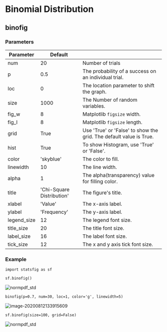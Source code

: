 # Binomial Distribution

## binofig

### Parameters

| Parameter   | Default                   |                                                              |
| ----------- | ------------------------- | ------------------------------------------------------------ |
| num         | 20                        | Number of trials                                             |
| p           | 0.5                       | The probability of a success on an individual trial.         |
| loc         | 0                         | The location parameter to shift the graph.                   |
| size        | 1000                      | The Number of random variables.                              |
| fig_w       | 8                         | Matplotlib `figsize` width.                                  |
| fig_l       | 8                         | Matplotlib `figsize` length.                                 |
| grid        | True                      | Use 'True' or 'False' to show the grid. The default value is True. |
| hist        | True                      | To show Histogram, use 'True' or 'False'.                    |
| color       | 'skyblue'                 | The color to fill.                                           |
| linewidth   | 10                        | The line width.                                              |
| alpha       | 1                         | The alpha(transparency) value for filling color.             |
| title       | 'Chi-Square Distribution' | The figure's title.                                          |
| xlabel      | 'Value'                   | The x-axis label.                                            |
| ylabel      | 'Frequency'               | The y-axis label.                                            |
| legend_size | 12                        | The legend font size.                                        |
| title_size  | 20                        | The title font size.                                         |
| label_size  | 16                        | The label font size.                                         |
| tick_size   | 12                        | The x and y axis tick font size.                             |

### Example

```
import statsfig as sf

sf.binofig()
```

![normpdf_std](https://raw.githubusercontent.com/shinokada/statsfig/master/image/binofig1.png)

```
binofig(p=0.7, num=30, loc=1, color='g', linewidth=5)
```

![image-20200812133915609](https://raw.githubusercontent.com/shinokada/statsfig/master/image/binomial3.png)




```
sf.binofig(size=100, grid=False)
```

![normpdf_std](https://raw.githubusercontent.com/shinokada/statsfig/master/image/binofig2.png)